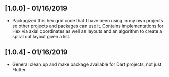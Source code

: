 ## [1.0.0] - 01/16/2019

* Packagized this hex grid code that I have been using in my own projects so other projects and
packages can use it. Contains implementations for Hex via axial coordinates as well as layouts and
an algorithm to create a spiral out layout given a list.

## [1.0.4] - 01/16/2019

* General clean up and make package available for Dart projects, not just Flutter
